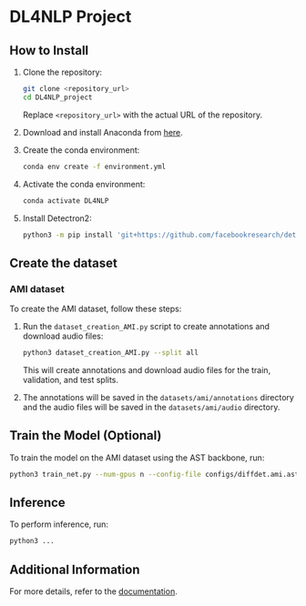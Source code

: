 # DL4NLP Project

## How to Install

1. Clone the repository:
    ```sh
    git clone <repository_url>
    cd DL4NLP_project
    ```
    Replace `<repository_url>` with the actual URL of the repository.

2. Download and install Anaconda from [here](https://www.anaconda.com/products/distribution).

3. Create the conda environment:
    ```sh
    conda env create -f environment.yml
    ```

4. Activate the conda environment:
    ```sh
    conda activate DL4NLP
    ```

5. Install Detectron2:
    ```sh
    python3 -m pip install 'git+https://github.com/facebookresearch/detectron2.git'
    ```

## Create the dataset

### AMI dataset

To create the AMI dataset, follow these steps:

1. Run the `dataset_creation_AMI.py` script to create annotations and download audio files:
    ```sh
    python3 dataset_creation_AMI.py --split all
    ```
    This will create annotations and download audio files for the train, validation, and test splits.

2. The annotations will be saved in the `datasets/ami/annotations` directory and the audio files will be saved in the `datasets/ami/audio` directory.

## Train the Model (Optional)

To train the model on the AMI dataset using the AST backbone, run:
```sh
python3 train_net.py --num-gpus n --config-file configs/diffdet.ami.ast.yaml
```

## Inference

To perform inference, run:
```sh
python3 ...
```

## Additional Information

For more details, refer to the [documentation](docs/documentation.md).